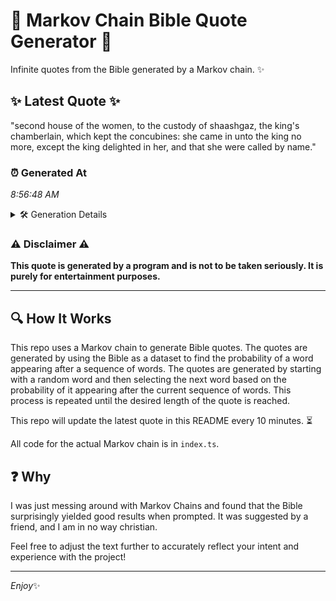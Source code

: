# 📖 Markov Chain Bible Quote Generator 📖

Infinite quotes from the Bible generated by a Markov chain. ✨

## ✨ Latest Quote ✨
"second house of the women, to the custody of shaashgaz, the king's chamberlain, which kept the concubines: she came in unto the king no more, except the king delighted in her, and that she were called by name."

### ⏰ Generated At
*8:56:48 AM*

<details>
    <summary>🛠️ Generation Details</summary>
    <p>
        <strong>🌱 Seed:</strong> second<br>
        <strong>🔄 Iterations:</strong> 37<br>
        <strong>📜 Context History:</strong><br>[ second ]: house<br>[ second, house ]: of<br>[ second, house, of ]: the<br>[ second, house, of, the ]: women,<br>[ second, house, of, the, women, ]: to<br>[ second, house, of, the, women,, to ]: the<br>[ house, of, the, women,, to, the ]: custody<br>[ of, the, women,, to, the, custody ]: of<br>[ the, women,, to, the, custody, of ]: shaashgaz,<br>[ women,, to, the, custody, of, shaashgaz, ]: the<br>[ to, the, custody, of, shaashgaz,, the ]: king's<br>[ the, custody, of, shaashgaz,, the, king's ]: chamberlain,<br>[ custody, of, shaashgaz,, the, king's, chamberlain, ]: which<br>[ of, shaashgaz,, the, king's, chamberlain,, which ]: kept<br>[ shaashgaz,, the, king's, chamberlain,, which, kept ]: the<br>[ the, king's, chamberlain,, which, kept, the ]: concubines:<br>[ king's, chamberlain,, which, kept, the, concubines: ]: she<br>[ chamberlain,, which, kept, the, concubines:, she ]: came<br>[ which, kept, the, concubines:, she, came ]: in<br>[ kept, the, concubines:, she, came, in ]: unto<br>[ the, concubines:, she, came, in, unto ]: the<br>[ concubines:, she, came, in, unto, the ]: king<br>[ she, came, in, unto, the, king ]: no<br>[ came, in, unto, the, king, no ]: more,<br>[ in, unto, the, king, no, more, ]: except<br>[ unto, the, king, no, more,, except ]: the<br>[ the, king, no, more,, except, the ]: king<br>[ king, no, more,, except, the, king ]: delighted<br>[ no, more,, except, the, king, delighted ]: in<br>[ more,, except, the, king, delighted, in ]: her,<br>[ except, the, king, delighted, in, her, ]: and<br>[ the, king, delighted, in, her,, and ]: that<br>[ king, delighted, in, her,, and, that ]: she<br>[ delighted, in, her,, and, that, she ]: were<br>[ in, her,, and, that, she, were ]: called<br>[ her,, and, that, she, were, called ]: by<br>[ and, that, she, were, called, by ]: name.<br>
    </p>
</details>

### ⚠️ Disclaimer ⚠️
**This quote is generated by a program and is not to be taken seriously. It is purely for entertainment purposes.**

---

## 🔍 How It Works

This repo uses a Markov chain to generate Bible quotes. The quotes are generated by using the Bible as a dataset to find the probability of a word appearing after a sequence of words. The quotes are generated by starting with a random word and then selecting the next word based on the probability of it appearing after the current sequence of words. This process is repeated until the desired length of the quote is reached.

This repo will update the latest quote in this README every 10 minutes. ⏳

All code for the actual Markov chain is in `index.ts`.

## ❓ Why

I was just messing around with Markov Chains and found that the Bible surprisingly yielded good results when prompted. 
It was suggested by a friend, and I am in no way christian.

Feel free to adjust the text further to accurately reflect your intent and experience with the project!

---

*Enjoy*✨
